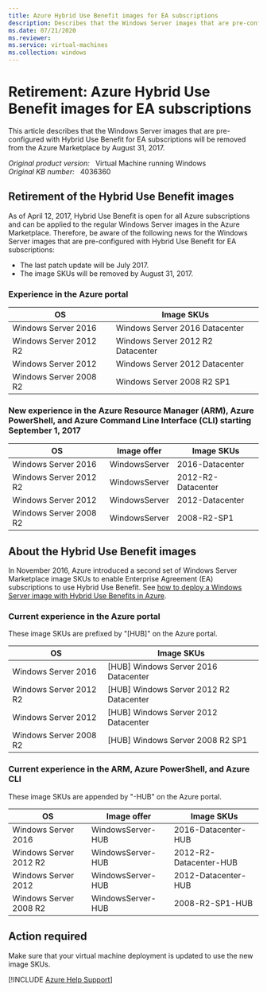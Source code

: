 ```yaml
---
title: Azure Hybrid Use Benefit images for EA subscriptions
description: Describes that the Windows Server images that are pre-configured with Hybrid Use Benefit for EA subscriptions will be removed from the Azure Marketplace by August 31, 2017.
ms.date: 07/21/2020
ms.reviewer: 
ms.service: virtual-machines
ms.collection: windows
---
```

# Retirement: Azure Hybrid Use Benefit images for EA subscriptions

This article describes that the Windows Server images that are pre-configured with Hybrid Use Benefit for EA subscriptions will be removed from the Azure Marketplace by August 31, 2017.

_Original product version:_ &nbsp; Virtual Machine running Windows  
_Original KB number:_ &nbsp; 4036360

## Retirement of the Hybrid Use Benefit images

As of April 12, 2017, Hybrid Use Benefit is open for all Azure subscriptions and can be applied to the regular Windows Server images in the Azure Marketplace. Therefore, be aware of the following news for the Windows Server images that are pre-configured with Hybrid Use Benefit for EA subscriptions:

- The last patch update will be July 2017.
- The image SKUs will be removed by August 31, 2017.

### Experience in the Azure portal

| **OS**| **Image SKUs** |
|---|---|
|Windows Server 2016|Windows Server 2016 Datacenter|
|Windows Server 2012 R2|Windows Server 2012 R2 Datacenter|
|Windows Server 2012|Windows Server 2012 Datacenter|
|Windows Server 2008 R2|Windows Server 2008 R2 SP1|
  
### New experience in the Azure Resource Manager (ARM), Azure PowerShell, and Azure Command Line Interface (CLI) starting September 1, 2017

| **OS**| **Image offer**| **Image SKUs** |
|---|---|---|
|Windows Server 2016|WindowsServer|2016-Datacenter|
|Windows Server 2012 R2|WindowsServer|2012-R2-Datacenter|
|Windows Server 2012|WindowsServer|2012-Datacenter|
|Windows Server 2008 R2|WindowsServer|2008-R2-SP1|
  
## About the Hybrid Use Benefit images

In November 2016, Azure introduced a second set of Windows Server Marketplace image SKUs to enable Enterprise Agreement (EA) subscriptions to use Hybrid Use Benefit. See [how to deploy a Windows Server image with Hybrid Use Benefits in Azure](/azure/virtual-machines/windows/hybrid-use-benefit-licensing).

### Current experience in the Azure portal

These image SKUs are prefixed by "[HUB]" on the Azure portal.

| **OS**| **Image SKUs** |
|---|---|
|Windows Server 2016|[HUB] Windows Server 2016 Datacenter|
|Windows Server 2012 R2|[HUB] Windows Server 2012 R2 Datacenter|
|Windows Server 2012|[HUB] Windows Server 2012 Datacenter|
|Windows Server 2008 R2|[HUB] Windows Server 2008 R2 SP1|
  
### Current experience in the ARM, Azure PowerShell, and Azure CLI

These image SKUs are appended by "-HUB" on the Azure portal.

| **OS**| **Image offer**| **Image SKUs** |
|---|---|---|
|Windows Server 2016|WindowsServer-HUB|2016-Datacenter-HUB|
|Windows Server 2012 R2|WindowsServer-HUB|2012-R2-Datacenter-HUB|
|Windows Server 2012|WindowsServer-HUB|2012-Datacenter-HUB|
|Windows Server 2008 R2|WindowsServer-HUB|2008-R2-SP1-HUB|
  
## Action required

Make sure that your virtual machine deployment is updated to use the new image SKUs.

[!INCLUDE [Azure Help Support](../../includes/azure-help-support.md)]
